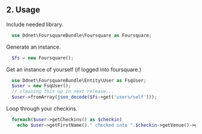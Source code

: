 ## 2. Usage
Include needed library.
```php
  use Ddnet\FoursquareBundle\Foursquare as Foursquare;
```
Generate an instance.
```php
  $fs = new Foursquare();
```
Get an instance of yourself (if logged into foursquare.)
```php
  use Ddnet\FoursquareBundle\Entity\User as FsqUser; 
  $user = new FsqUser();
  // cleaning this up in next release...
  $user->fromArray(json_decode($fs->get('users/self')));
```      
Loop through your checkins.
```php
  foreach($user->getCheckins() as $checkin)
    echo $user->getFirstName()." checked into ".$checkin->getVenue()->getName()." at ".$checkin->getCreatedAt()."\n";
```